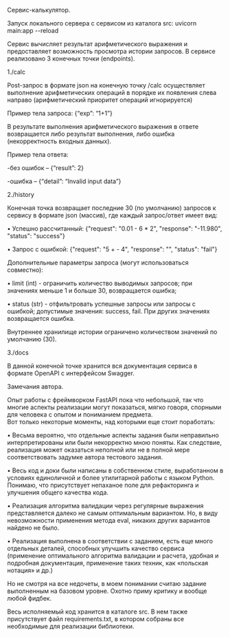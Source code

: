 Сервис-калькулятор.

Запуск локального сервера с сервисом из каталога src: uvicorn main:app --reload

Сервис вычисляет результат арифметического выражения и предоставляет возможность просмотра истории запросов.
В сервисе реализовано 3 конечных точки (endpoints).

1./calc

Post-запрос в формате json на конечную точку /calc осуществляет выполнение арифметических операций в порядке их появления слева направо (арифметический приоритет операций игнорируется)

Пример тела запроса:
{“exp”: “1+1”}

В результате выполнения арифметического выражения в ответе возвращается либо результат выполнения, либо ошибка (некорректность входных данных).

Пример тела ответа:

-без ошибок – {“result”: 2}

-ошибка – {“detail”: “Invalid input data”}

2./history

Конечная точка возвращает последние 30 (по умолчанию) запросов к сервису в формате json (массив), где каждый запрос/ответ имеет вид: 

• Успешно рассчитанный: {"request": "0.01 - 6 * 2", "response": "-11.980", "status": "success"} 

• Запрос с ошибкой: {"request": "5 + - 4", "response": "", "status": "fail"}

Дополнительные параметры запроса (могут использоваться совместно): 

• limit (int) - ограничить количество выводимых запросов; при значениях меньше 1 и больше 30, возвращается ошибка; 

• status (str) - отфильтровать успешные запросы или запросы с ошибкой; допустимые значения: success, fail. При других значениях возвращается ошибка.

Внутреннее хранилище истории ограничено количеством значений по умолчанию (30).

3./docs

В данной конечной точке хранится вся документация сервиса в формате OpenAPI с интерфейсом Swagger.


Замечания автора.

Опыт работы с фреймворком FastAPI пока что небольшой, так что многие аспекты реализации могут показаться, мягко говоря, спорными для человека с опытом и пониманием предмета.  
Вот только некоторые моменты, над которыми еще стоит поработать:

•	Весьма вероятно, что отдельные аспекты задания были неправильно интерпретированы или были некорректно мною поняты. Как следствие, реализация может оказаться неполной или не в полной мере соответствовать задумке автора тестового задания.

•	Весь код и доки были написаны в собственном стиле, выработанном в условиях единоличной и более утилитарной работы с языком Python. Понимаю, что присутствует непаханое поле для рефакторинга и улучшения общего качества кода. 

•	Реализация алгоритма валидации через регулярные выражения представляется далеко не самым оптимальным вариантом. Но, в виду невозможности применения метода eval, никаких других вариантов найдено не было.

•	Реализация выполнена в соответствии с заданием, есть еще много отдельных деталей, способных улучшить качество сервиса (применение оптимального алгоритма валидации и расчета, удобная и подробная документация, применение таких техник, как «польская нотация» и др.)

Но не смотря на все недочеты, в моем понимании считаю задание выполненным на базовом уровне. Охотно приму критику и вообще любой фидбек.

Весь исполняемый код хранится в каталоге src. В нем также присутствует файл requirements.txt, в котором собраны все необходимые для реализации библиотеки.

